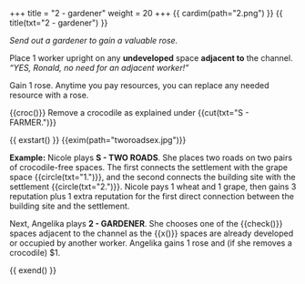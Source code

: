 +++
title = "2 - gardener"
weight = 20
+++
{{ cardim(path="2.png") }}
{{ title(txt="2 - gardener") }}

*Send out a gardener to gain a valuable rose.*

Place 1 worker upright on any **undeveloped** space **adjacent to** the
channel. *“YES, Ronald, no need for an adjacent worker!”*

Gain 1 rose. Anytime you pay resources, you can replace any needed
resource with a rose.

{{croc()}} Remove a crocodile as explained under {{cut(txt="S - FARMER.")}}


{{ exstart() }}
{{exim(path="tworoadsex.jpg")}}

**Example:** Nicole plays **S - TWO ROADS**. She places two roads on two pairs of
crocodile-free spaces. The first connects the settlement with the grape space {{circle(txt="1.")}},
and the second connects the building site with the settlement {{circle(txt="2.")}}. Nicole pays
1 wheat and 1 grape, then gains 3 reputation plus 1 extra reputation for the
first direct connection between the building site and the settlement.

Next, Angelika plays **2 - GARDENER**. She chooses one of the {{check()}}
spaces adjacent to the channel as the {{x()}} spaces are already developed or
occupied by another worker. Angelika gains 1 rose and (if she removes a
crocodile) $1.

{{ exend() }}
